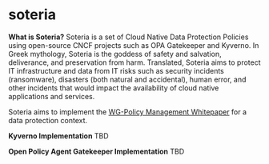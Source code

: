 # soteria
**What is Soteria?**
Soteria is a set of Cloud Native Data Protection Policies using open-source CNCF projects such as OPA Gatekeeper and Kyverno.  In Greek mythology, Soteria is the goddess of safety and salvation, deliverance, and preservation from harm. Translated, Soteria aims to protect IT infrastructure and data from IT risks such as security incidents (ransomware), disasters (both natural and accidental), human error, and other incidents that would impact the availability of cloud native applications and services.

Soteria aims to implement the [WG-Policy Management Whitepaper](https://github.com/kubernetes/community/blob/c61508a8651fcb49036188410becc36a3750217b/sig-security/policy/kubernetes-policy-management.md) for a data protection context.

**Kyverno Implementation**
TBD

**Open Policy Agent Gatekeeper Implementation**
TBD
